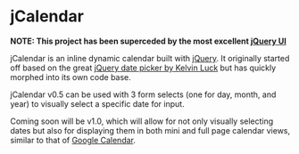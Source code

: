 # jCalendar

**NOTE: This project has been superceded by the most excellent <a href="http://jqueryui.com/">jQuery UI</a>**

jCalendar is an inline dynamic calendar built with <a href="http://www.jquery.com">jQuery</a>. It originally started off based on the great <a href="http://kelvinluck.com/assets/jquery/datePicker/">jQuery date picker by Kelvin Luck</a> but has quickly morphed into its own code base.

jCalendar v0.5 can be used with 3 form selects (one for day, month, and year) to visually select a specific date for input.

Coming soon will be v1.0, which will allow for not only visually selecting dates but also for displaying them in both mini and full page calendar views, similar to that of <a href="http://calendar.google.com">Google Calendar</a>.

